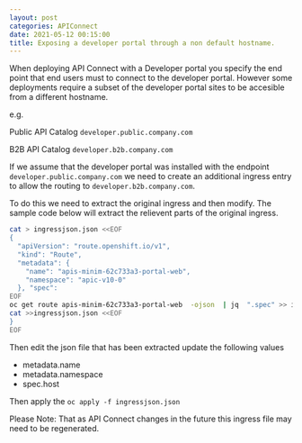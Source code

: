 ```yaml
---
layout: post
categories: APIConnect
date: 2021-05-12 00:15:00
title: Exposing a developer portal through a non default hostname.
---
```


When deploying API Connect with  a Developer portal you specify the end point that end users must to connect to the developer portal. However some deployments require a subset of the developer portal sites to be accesible from a different hostname.

<!--more-->
e.g.

Public API Catalog `developer.public.company.com`

B2B API Catalog    `developer.b2b.company.com`

If we assume that the developer portal was installed with the endpoint  `developer.public.company.com` we need to create an additional ingress entry to allow the routing to `developer.b2b.company.com`.

To do this we need to extract the original ingress and then modify. The sample code below will extract the relievent parts of the original ingress.

```bash
cat > ingressjson.json <<EOF
{
  "apiVersion": "route.openshift.io/v1",
  "kind": "Route",
  "metadata": {
    "name": "apis-minim-62c733a3-portal-web",
    "namespace": "apic-v10-0"
  }, "spec":
EOF
oc get route apis-minim-62c733a3-portal-web  -ojson  | jq  ".spec" >> ingressjson.json
cat >>ingressjson.json <<EOF
}
EOF
```

Then edit the json file that has been extracted update the following values

* metadata.name
* metadata.namespace
* spec.host

Then apply the `oc apply -f ingressjson.json`


Please Note: That as API Connect changes in the future this ingress file may need to be regenerated.
